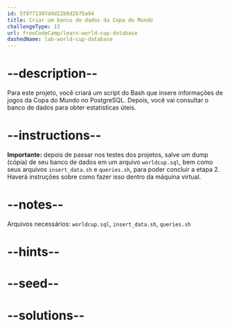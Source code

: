 ```yaml
---
id: 5f9771307d4d22b9d2b75a94
title: Criar um banco de dados da Copa do Mundo
challengeType: 13
url: freeCodeCamp/learn-world-cup-database
dashedName: lab-world-cup-database
---
```


# --description--

Para este projeto, você criará um script do Bash que insere informações de jogos da Copa do Mundo no PostgreSQL. Depois, você vai consultar o banco de dados para obter estatísticas úteis.

# --instructions--

**Importante:** depois de passar nos testes dos projetos, salve um dump (cópia) de seu banco de dados em um arquivo `worldcup.sql`, bem como seus arquivos `insert_data.sh` e `queries.sh`, para poder concluir a etapa 2. Haverá instruções sobre como fazer isso dentro da máquina virtual.

# --notes--

Arquivos necessários: `worldcup.sql`, `insert_data.sh`, `queries.sh`

# --hints--

# --seed--

# --solutions--

